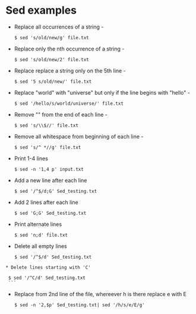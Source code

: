 
# Sed examples
* Replace all occurrences of a string - 
     ```  
     $ sed 's/old/new/g' file.txt
     ```  
* Replace only the nth occurrence of a string - 
     ```  
     $ sed 's/old/new/2' file.txt
     ```  
* Replace replace a string only on the 5th line - 
     ```  
     $ sed '5 s/old/new/' file.txt
     ```  
* Replace "world" with "universe" but only if the line begins with "hello" - 
     ```  
     $ sed '/hello/s/world/universe/' file.txt
     ```  
* Remove "" from the end of each line - 
     ```  
     $ sed 's/\\$//' file.txt
     ```  
* Remove all whitespace from beginning of each line - 
     ```  
     $ sed 's/^ *//g' file.txt
     ```  
* Print 1-4 lines
     ```  
     $ sed -n '1,4 p' input.txt
     ```  
* Add a new line after each line
     ```  
     $ sed '/^$/d;G' Sed_testing.txt
     ```  
* Add 2 lines after each line
     ```  
     $ sed 'G;G' Sed_testing.txt
     ```  
* Print alternate lines
     ```  
     $ sed 'n;d' file.txt
     ```  
* Delete all empty lines
     ```  
     $ sed '/^$/d' Sed_testing.txt
```  
* Delete lines starting with 'C'
```  
     $ sed '/^C/d' Sed_testing.txt
     ```  
* Replace from 2nd line of the file, whereever h is there replace e with E
     ```  
     $ sed -n '2,$p' Sed_testing.txt| sed '/h/s/e/E/g'
     ```  


